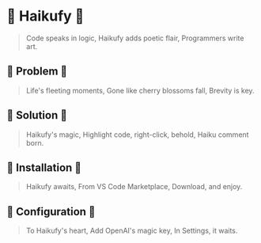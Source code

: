 # :cherry_blossom: Haikufy :cherry_blossom:

> Code speaks in logic,
> Haikufy adds poetic flair,
> Programmers write art.

## :cherry_blossom: Problem :cherry_blossom:

> Life's fleeting moments,
> Gone like cherry blossoms fall,
> Brevity is key.

## :cherry_blossom: Solution :cherry_blossom:

> Haikufy's magic,
> Highlight code, right-click, behold,
> Haiku comment born.

## :cherry_blossom: Installation :cherry_blossom:

> Haikufy awaits,
> From VS Code Marketplace,
> Download, and enjoy.

## :cherry_blossom: Configuration :cherry_blossom:

> To Haikufy's heart,
> Add OpenAI's magic key,
> In Settings, it waits.
